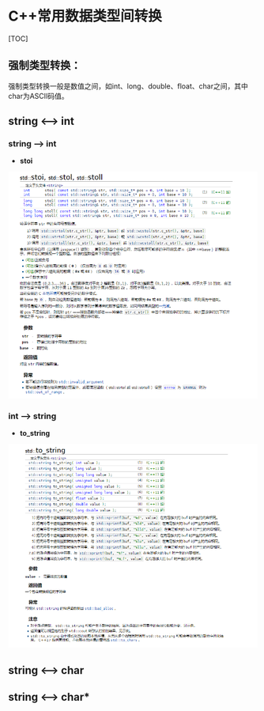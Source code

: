 # C++常用数据类型间转换

[TOC]

## 强制类型转换：

强制类型转换一般是数值之间，如int、long、double、float、char之间，其中char为ASCII码值。



## string <--> int

### string --> int

- **stoi**

![image-20210812203621232](./img1.png)

### int --> string

- **to_string**

![image-20210812203803992](./img2.png)

## string <--> char



## string <--> char*
